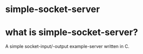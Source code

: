 # simple-socket-server

what is simple-socket-server?
======

A simple socket-input/-output example-server written in C.
